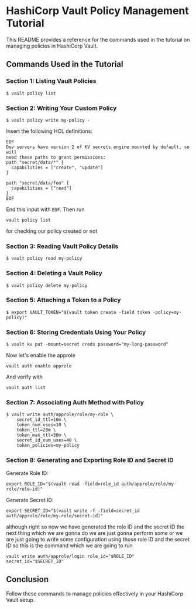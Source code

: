 
# HashiCorp Vault Policy Management Tutorial

This README provides a reference for the commands used in the tutorial on managing policies in HashiCorp Vault.

## Commands Used in the Tutorial

### Section 1: Listing Vault Policies
```
$ vault policy list
```

### Section 2: Writing Your Custom Policy
```
$ vault policy write my-policy -
```
Insert the following HCL definitions:
```hcl
EOF
Dev servers have version 2 of KV secrets engine mounted by default, so will
need these paths to grant permissions:
path "secret/data/*" {
  capabilities = ["create", "update"]
}

path "secret/data/foo" {
  capabilities = ["read"]
}
EOF
```
End this input with `EOF`.
Then run 
```hcl
vault policy list
```
for checking our policy created or not

### Section 3: Reading Vault Policy Details
```
$ vault policy read my-policy
```

### Section 4: Deleting a Vault Policy
```
$ vault policy delete my-policy
```

### Section 5: Attaching a Token to a Policy
```
$ export VAULT_TOKEN="$(vault token create -field token -policy=my-policy)"
```

### Section 6: Storing Credentials Using Your Policy
```
$ vault kv put -mount=secret creds password="my-long-password"
```
Now let's enable the approle
```hcl
vault auth enable approle
```
And verify with 
```hcl
vault auth list
```

### Section 7: Associating Auth Method with Policy
```
$ vault write auth/approle/role/my-role \
    secret_id_ttl=10m \
    token_num_uses=10 \
    token_ttl=20m \
    token_max_ttl=30m \
    secret_id_num_uses=40 \
    token_policies=my-policy
```

### Section 8: Generating and Exporting Role ID and Secret ID
Generate Role ID:
```
export ROLE_ID="$(vault read -field=role_id auth/approle/role/my-role/role-id)"
```
Generate Secret ID:
```
export SECRET_ID="$(vault write -f -field=secret_id auth/approle/role/my-role/secret-id)"
```

although right so now we have generated the role ID and the secret ID the next thing which we are gonna do we are just gonna perform some or we are just going to write some configuration using those role ID and the secret ID so this is the command which we are going to run 
```
vault write auth/approle/login role_id="$ROLE_ID" secret_id="$SECRET_ID"
```

## Conclusion

Follow these commands to manage policies effectively in your HashiCorp Vault setup.
